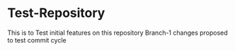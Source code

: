 # Test-Repository
This is to Test initial features on this repository
Branch-1 changes proposed to test commit cycle
